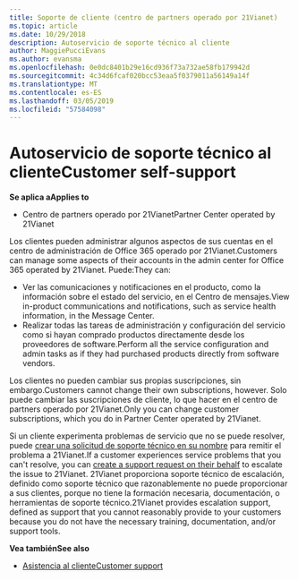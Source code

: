```yaml
---
title: Soporte de cliente (centro de partners operado por 21Vianet)
ms.topic: article
ms.date: 10/29/2018
description: Autoservicio de soporte técnico al cliente
author: MaggiePucciEvans
ms.author: evansma
ms.openlocfilehash: 0e0dc8401b29e16cd936f73a732ae58fb179942d
ms.sourcegitcommit: 4c34d6fcaf020bcc53eaa5f0379011a56149a14f
ms.translationtype: MT
ms.contentlocale: es-ES
ms.lasthandoff: 03/05/2019
ms.locfileid: "57584098"
---
```

# <a name="customer-self-support"></a><span data-ttu-id="09738-103">Autoservicio de soporte técnico al cliente</span><span class="sxs-lookup"><span data-stu-id="09738-103">Customer self-support</span></span>

<span data-ttu-id="09738-104">**Se aplica a**</span><span class="sxs-lookup"><span data-stu-id="09738-104">**Applies to**</span></span>

-   <span data-ttu-id="09738-105">Centro de partners operado por 21Vianet</span><span class="sxs-lookup"><span data-stu-id="09738-105">Partner Center operated by 21Vianet</span></span>

<span data-ttu-id="09738-106">Los clientes pueden administrar algunos aspectos de sus cuentas en el centro de administración de Office 365 operado por 21Vianet.</span><span class="sxs-lookup"><span data-stu-id="09738-106">Customers can manage some aspects of their accounts in the admin center for Office 365 operated by 21Vianet.</span></span> <span data-ttu-id="09738-107">Puede:</span><span class="sxs-lookup"><span data-stu-id="09738-107">They can:</span></span>

-   <span data-ttu-id="09738-108">Ver las comunicaciones y notificaciones en el producto, como la información sobre el estado del servicio, en el Centro de mensajes.</span><span class="sxs-lookup"><span data-stu-id="09738-108">View in-product communications and notifications, such as service health information, in the Message Center.</span></span>
-   <span data-ttu-id="09738-109">Realizar todas las tareas de administración y configuración del servicio como si hayan comprado productos directamente desde los proveedores de software.</span><span class="sxs-lookup"><span data-stu-id="09738-109">Perform all the service configuration and admin tasks as if they had purchased products directly from software vendors.</span></span> 

<span data-ttu-id="09738-110">Los clientes no pueden cambiar sus propias suscripciones, sin embargo.</span><span class="sxs-lookup"><span data-stu-id="09738-110">Customers cannot change their own subscriptions, however.</span></span> <span data-ttu-id="09738-111">Solo puede cambiar las suscripciones de cliente, lo que hacer en el centro de partners operado por 21Vianet.</span><span class="sxs-lookup"><span data-stu-id="09738-111">Only you can change customer subscriptions, which you do in Partner Center operated by 21Vianet.</span></span>

<span data-ttu-id="09738-112">Si un cliente experimenta problemas de servicio que no se puede resolver, puede [crear una solicitud de soporte técnico en su nombre](report-problems-on-behalf-of-a-customer.md) para remitir el problema a 21Vianet.</span><span class="sxs-lookup"><span data-stu-id="09738-112">If a customer experiences service problems that you can't resolve, you can [create a support request on their behalf](report-problems-on-behalf-of-a-customer.md) to escalate the issue to 21Vianet.</span></span> <span data-ttu-id="09738-113">21Vianet proporciona soporte técnico de escalación, definido como soporte técnico que razonablemente no puede proporcionar a sus clientes, porque no tiene la formación necesaria, documentación, o herramientas de soporte técnico.</span><span class="sxs-lookup"><span data-stu-id="09738-113">21Vianet provides escalation support, defined as support that you cannot reasonably provide to your customers because you do not have the necessary training, documentation, and/or support tools.</span></span>

<span data-ttu-id="09738-114">**Vea también**</span><span class="sxs-lookup"><span data-stu-id="09738-114">**See also**</span></span>

-   [<span data-ttu-id="09738-115">Asistencia al cliente</span><span class="sxs-lookup"><span data-stu-id="09738-115">Customer support</span></span>](customer-support.md)





 

 




